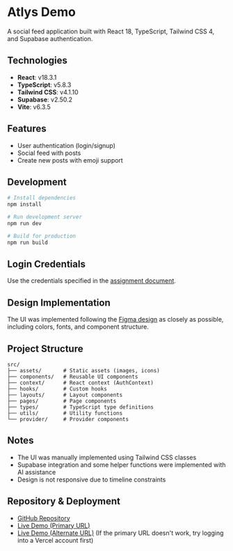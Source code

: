 # Atlys Demo

A social feed application built with React 18, TypeScript, Tailwind CSS 4, and Supabase authentication.

## Technologies

- **React**: v18.3.1
- **TypeScript**: v5.8.3
- **Tailwind CSS**: v4.1.10
- **Supabase**: v2.50.2
- **Vite**: v6.3.5

## Features

- User authentication (login/signup)
- Social feed with posts
- Create new posts with emoji support

## Development

```bash
# Install dependencies
npm install

# Run development server
npm run dev

# Build for production
npm run build
```

## Login Credentials

Use the credentials specified in the [assignment document](https://goatlys.notion.site/Atlys-Frontend-Hiring-Task-20ed57ef738880f7a56ec4bdfab0c246).

## Design Implementation

The UI was implemented following the [Figma design](https://www.figma.com/design/9il6CZ3STFOcYutSsGNA2v/Front-end-hiring-assignment?node-id=0-1&p=f&t=PYXfud7ehEetpIQD-0) as closely as possible, including colors, fonts, and component structure.

## Project Structure

```
src/
├── assets/       # Static assets (images, icons)
├── components/   # Reusable UI components
├── context/      # React context (AuthContext)
├── hooks/        # Custom hooks
├── layouts/      # Layout components
├── pages/        # Page components
├── types/        # TypeScript type definitions
├── utils/        # Utility functions
└── provider/     # Provider components
```

## Notes

- The UI was manually implemented using Tailwind CSS classes
- Supabase integration and some helper functions were implemented with AI assistance
- Design is not responsive due to timeline constraints

## Repository & Deployment

- [GitHub Repository](https://github.com/devanshsaini/posts-demo)
- [Live Demo (Primary URL)](https://posts-demo-git-main-devansh95hotmailcoms-projects.vercel.app?_vercel_share=dMhrWdvVygezFmDla23giCH78BFuxzyZ)
- [Live Demo (Alternate URL)](https://posts-demo-chnz8nc56-devansh95hotmailcoms-projects.vercel.app/home) (If the primary URL doesn't work, try logging into a Vercel account first)
